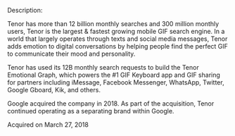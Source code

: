 Description:

Tenor has more than 12 billion monthly searches and 300 million monthly users, Tenor is the largest & fastest growing mobile GIF search engine. In a world that largely operates through texts and social media messages, Tenor adds emotion to digital conversations by helping people find the perfect GIF to communicate their mood and personality.

Tenor has used its 12B monthly search requests to build the Tenor Emotional Graph, which powers the #1 GIF Keyboard app and GIF sharing for partners including iMessage, Facebook Messenger, WhatsApp, Twitter, Google Gboard, Kik, and others. 

Google acquired the company in 2018. As part of the acquisition, Tenor continued operating as a separating brand within Google.

Acquired on March 27, 2018